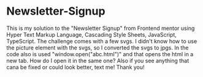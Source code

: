# Newsletter-Signup
This is my solution to the "Newsletter Signup" from Frontend mentor using Hyper Text Markup Language, Cascading Style Sheets, JavaScript, TypeScript. 
The challenge comes with a few svgs. I didn't know how to use the picture element with the svgs, so I converted the svgs to jpgs.
In the code also is used "window.open("abc.html")" and that opens the html in a new tab. How do I open it in the same one?
Also if you see anything that cana be fixed or could look better, text me!
Thank you!

